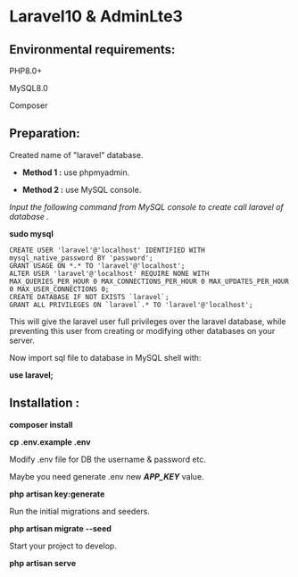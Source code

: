 # **Laravel10 & AdminLte3**


## Environmental requirements:
PHP8.0+

MySQL8.0

Composer
## Preparation:
Created name of "laravel" database.

- **Method 1 :** use phpmyadmin.

- **Method 2 :** use MySQL console.


*Input the following command from MySQL console to create call laravel of database .*

 **sudo mysql**

``` 
CREATE USER 'laravel'@'localhost' IDENTIFIED WITH mysql_native_password BY 'password';
GRANT USAGE ON *.* TO 'laravel'@'localhost';
ALTER USER 'laravel'@'localhost' REQUIRE NONE WITH MAX_QUERIES_PER_HOUR 0 MAX_CONNECTIONS_PER_HOUR 0 MAX_UPDATES_PER_HOUR 0 MAX_USER_CONNECTIONS 0;
CREATE DATABASE IF NOT EXISTS `laravel`;
GRANT ALL PRIVILEGES ON `laravel`.* TO 'laravel'@'localhost';
```

This will give the laravel user full privileges over the laravel database, while preventing this user from creating or modifying other databases on your server.

Now import sql file to database in MySQL shell with:

**use laravel;**


## Installation :


 **composer install**

**cp .env.example .env**

Modify .env file for DB the username & password etc.

Maybe you need generate .env new ***APP_KEY*** value.

**php artisan key:generate**

Run the initial migrations and seeders.

 **php artisan migrate --seed**

Start your project to develop.

**php artisan serve**